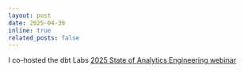```yaml
---
layout: post
date: 2025-04-30
inline: true
related_posts: false
---
```


I co-hosted the dbt Labs [2025 State of Analytics Engineering webinar](https://www.getdbt.com/2025-state-of-analytics-engineering-virtual-event-recording)